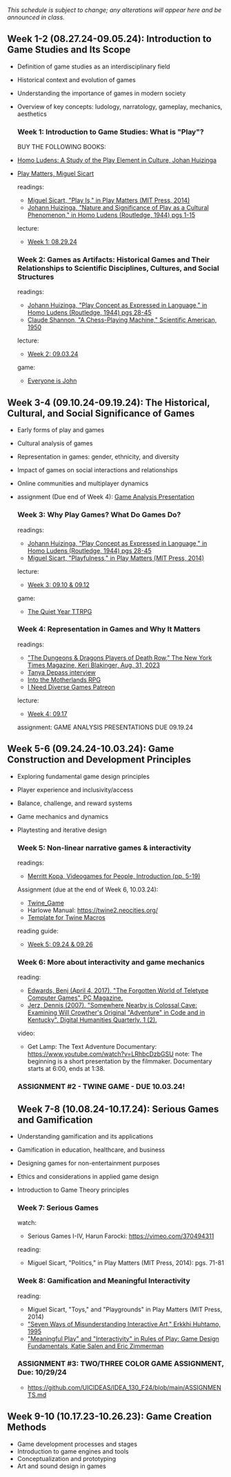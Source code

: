 *This schedule is subject to change; any alterations will appear here and be announced in class.*

## Week 1-2 (08.27.24-09.05.24): Introduction to Game Studies and Its Scope

- Definition of game studies as an interdisciplinary field
- Historical context and evolution of games
- Understanding the importance of games in modern society
- Overview of key concepts: ludology, narratology, gameplay, mechanics, aesthetics

  ### Week 1: Introduction to Game Studies: What is "Play"?

  BUY THE FOLLOWING BOOKS:
- [Homo Ludens: A Study of the Play Element in Culture, Johan Huizinga](https://a.co/d/fCo6jf3)
- [Play Matters, Miguel Sicart](https://a.co/d/1EEDF8p)
  
  readings:
  - [Miguel Sicart, "Play Is," in Play Matters (MIT Press, 2014)](readings/sicart_playmatters_1.pdf)
  - [Johann Huizinga, "Nature and Significance of Play as a Cultural Phenomenon," in Homo Ludens (Routledge, 1944) pgs 1-15](readings/huizinga_homoludens_1.pdf)
  
  lecture:
  - [Week 1: 08.29.24](readings/130_wk1_F24.pdf)

  ### Week 2: Games as Artifacts: Historical Games and Their Relationships to Scientific Disciplines, Cultures, and Social Structures
  readings:
  - [Johann Huizinga, "Play Concept as Expressed in Language," in Homo Ludens (Routledge, 1944) pgs 28-45](readings/huizinga_homoludens_2.pdf)
  - [Claude Shannon, "A Chess-Playing Machine," Scientific American, 1950](readings/shannon_chess1950.pdf)

  lecture:
  - [Week 2: 09.03.24](readings/130_wk2_F24.pdf)
 
  game:
  - [Everyone is John](readings/eij_v2_2024.pdf)

## Week 3-4 (09.10.24-09.19.24): The Historical, Cultural, and Social Significance of Games  

- Early forms of play and games
- Cultural analysis of games
- Representation in games: gender, ethnicity, and diversity
- Impact of games on social interactions and relationships
- Online communities and multiplayer dynamics  

- assignment (Due end of Week 4): [Game Analysis Presentation](ASSIGNMENTS.md)  

  ### Week 3: Why Play Games? What Do Games Do?  
  readings:
  - [Johann Huizinga, "Play Concept as Expressed in Language," in Homo Ludens (Routledge, 1944) pgs 28-45](readings/huizinga_homoludens_2.pdf)
  - [Miguel Sicart, "Playfulness," in Play Matters (MIT Press, 2014)](readings/sicart_playmatters_2.pdf)  

  lecture:
  - [Week 3: 09.10 & 09.12](readings/130_Week_03_F24.pdf)

  game:
  - [The Quiet Year TTRPG](readings/The_Quiet_Year_PDF.pdf)
  
  ### Week 4: Representation in Games and Why It Matters
  readings:
  - ["The Dungeons & Dragons Players of Death Row," The New York Times Magazine, Keri Blakinger, Aug. 31, 2023](readings/nyt_dnd_deathrow.pdf)
  - [Tanya Depass interview](https://www.youtube.com/live/H-YeiDnEl8E?si=zdhseZw_jLAZjTsS)
  - [Into the Motherlands RPG](https://cypheroftyr.com/into-the-mother-lands-a-new-sci-fi-odyssey/)
  - [I Need Diverse Games Patreon](https://www.patreon.com/INeedDivGms)  

  lecture:
  - [Week 4: 09.17](readings/130_Week_04_F24.pdf)
  
  assignment: GAME ANALYSIS PRESENTATIONS DUE 09.19.24
  
## Week 5-6 (09.24.24-10.03.24): Game Construction and Development Principles

- Exploring fundamental game design principles
- Player experience and inclusivity/access
- Balance, challenge, and reward systems
- Game mechanics and dynamics
- Playtesting and iterative design

  ### Week 5: Non-linear narrative games & interactivity
  readings:
  - [Merritt Kopa, Videogames for People, Introduction (pp. 5-19)](readings/merritt-kopa-videogames-for-humans-twine-authors-in-conversation.pdf)
 
  Assignment (due at the end of Week 6, 10.03.24):
  - [Twine_Game](ASSIGNMENTS.md)
  - Harlowe Manual: https://twine2.neocities.org/
  - [Template for Twine Macros](readings/Macro_Madness.html)

  reading guide:
  - [Week 5: 09.24 & 09.26](readings/130_Week_05_F24.pdf)

  ### Week 6: More about interactivity and game mechanics
  reading:
  - [Edwards, Benj (April 4, 2017). "The Forgotten World of Teletype Computer Games". PC Magazine.](https://www.pcmag.com/news/the-forgotten-world-of-teletype-computer-games)
  - [Jerz, Dennis (2007). "Somewhere Nearby is Colossal Cave: Examining Will Crowther's Original "Adventure" in Code and in Kentucky". Digital Humanities Quarterly. 1 (2).](http://www.digitalhumanities.org/dhq/vol/001/2/000009/000009.html)

  video:
  - Get Lamp: The Text Adventure Documentary: https://www.youtube.com/watch?v=LRhbcDzbGSU
    note: The beginning is a short presentation by the filmmaker. Documentary starts at 6:00, ends at 1:38.
 
  ### ASSIGNMENT #2 - TWINE GAME - DUE 10.03.24!

  ## Week 7-8 (10.08.24-10.17.24): Serious Games and Gamification
- Understanding gamification and its applications
- Gamification in education, healthcare, and business
- Designing games for non-entertainment purposes
- Ethics and considerations in applied game design
- Introduction to Game Theory principles

  ### Week 7: Serious Games
  
  watch:
  - Serious Games I-IV, Harun Farocki: https://vimeo.com/370494311
 
  reading:
  - Miguel Sicart, "Politics," in Play Matters (MIT Press, 2014): pgs. 71-81
 
  ### Week 8: Gamification and Meaningful Interactivity

   reading:
  - Miguel Sicart, "Toys," and "Playgrounds" in Play Matters (MIT Press, 2014)
  - ["Seven Ways of Misunderstanding Interactive Art," Erkkhi Huhtamo, 1995](readings/huhtamo_interactive_art.pdf)
  - ["Meaningful Play" and "Interactivity" in Rules of Play: Game Design Fundamentals, Katie Salen and Eric Zimmerman](readings/rules-of-play.pdf)
 
  ### ASSIGNMENT #3: TWO/THREE COLOR GAME ASSIGNMENT, Due: 10/29/24
  - https://github.com/UICIDEAS/IDEA_130_F24/blob/main/ASSIGNMENTS.md

## Week 9-10 (10.17.23-10.26.23): Game Creation Methods
- Game development processes and stages
- Introduction to game engines and tools
- Conceptualization and prototyping
- Art and sound design in games
<!--
  ### Week 9: Meaningful Interactivity
  lecture:
  - [Week 9: 10.17.23](readings/130_Week_09.pdf)
 
  readings:
  - ["One Button Game," in Code as Creative Medium, Golan Levin and Tega Brain](readings/one_button.pdf)
  - ["Seven Ways of Misunderstanding Interactive Art," Erkkhi Huhtamo, 1995](readings/huhtamo_interactive_art.pdf)
  - ["Meaningful Play" and "Interactivity" in Rules of Play: Game Design Fundamentals, Katie Salen and Eric Zimmerman](readings/rules-of-play.pdf) 
  
  Assignment: The "One Button Game" (due: 10.31.23)

  ### Week 10: Choosing the Right Tools

    lecture:
  - [Week 10: 10.24.23](readings/130_Week_10.pdf)

  game tools:
  - Pico8 https://www.lexaloffle.com/pico-8.php
  - Bitsy https://make.bitsy.org/
  - Pulp https://play.date/pulp/
  - Twine https://twinery.org/

  resources:
  - https://nerdyteachers.com/PICO-8/Guide/
  - https://www.shimmerwitch.space/bitsyTutorial.html
  - https://bitsy.fandom.com/wiki/Tutorials

## Week 11-12 (10.31.23-11.09.23): Game Theory and Game Dev

  - simple intro to some Game Theory concepts, its use and limitations
  - linking Game Theory and Game Studies as disciplines
  - Thinking through Game Theory general concepts and usage in Game Dev
    
### Week 11: Intro to Game Theory - Game Theory for Games Developers (and how it relates to Game Studies)
  
  lecture:
- [Week 11: 10.31.23](readings/130_Week_11.pdf)

  Assignment due: November 2nd, by class time (9:00a)!

### Week 12: Going Solo

  Assignment: SOLO TTRPG
  - Access the [SOLO TTRPG FOLDER](readings/solottrpg)
  - Play two or more, saving your journals.
  - We will discuss these games together.

## Week 13-14 (11.14.23-11.23.23): Emerging Technologies and Future Trends
- Exploration of virtual reality (VR) and augmented reality (AR) in games
- Impact of artificial intelligence (AI) on game design
- Ethical considerations in game development and consumption
- Speculating on the future of game studies and the gaming industry

## Week 15-16 (11.28.23-12.07.23): Building Communities in Video Games

#### Final Game Project (due: November 30th)

  - See "Assignments" for instructions.

### Week 15: Game Communities

#### GAME/CREATING CODING COMMUNITIES:

- https://vgagallery.org/
- https://bitbashchicago.com/
- https://itch.io/
- https://borogove.io/ (for Twine games)
- https://play.date/pulp/ (for Playdate/Pulp games)
- https://processingfoundation.org/ (general creative coding organization)

#### For IRL gaming:

- https://bitbashchicago.com/
- https://www.chicagolandgames.com/
- https://www.meetup.com/chicago-queer-gaming-society/

#### Locations that host RPG events:

- Marz Brewing (Level Eater events): https://marz.beer/
- Whiner Beer (Wizards ands Whiners): https://www.whinerbeer.com/
- Prism Games: https://www.prismgameschicago.com
- Tangible Books: https://tangiblebookschicago.com/

  -->

